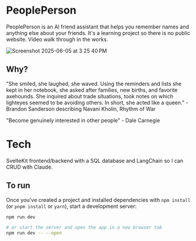# PeoplePerson
PeoplePerson is an AI friend assistant that helps you remember names and anything else about your friends. It's a learning project so there is no public website. Video walk through in the works.

![Screenshot 2025-06-05 at 3 25 40 PM](https://github.com/user-attachments/assets/bd91b445-2ac2-4cee-b9db-5446b205601b)

## Why?

"She smiled, she laughed, she waved. Using the reminders and lists she kept in her notebook, she asked after families, new births, and favorite axehounds. She inquired about trade situations, took notes on which lighteyes seemed to be avoiding others. In short, she acted like a queen." - Brandon Sanderson describing Navani Kholin, Rhythm of War

"Become genuinely interested in other people" - Dale Carnegie

# Tech
SvelteKit frontend/backend with a SQL database and LangChain so I can CRUD with Claude.

## To run

Once you've created a project and installed dependencies with `npm install` (or `pnpm install` or `yarn`), start a development server:

```bash
npm run dev

# or start the server and open the app in a new browser tab
npm run dev -- --open
```
